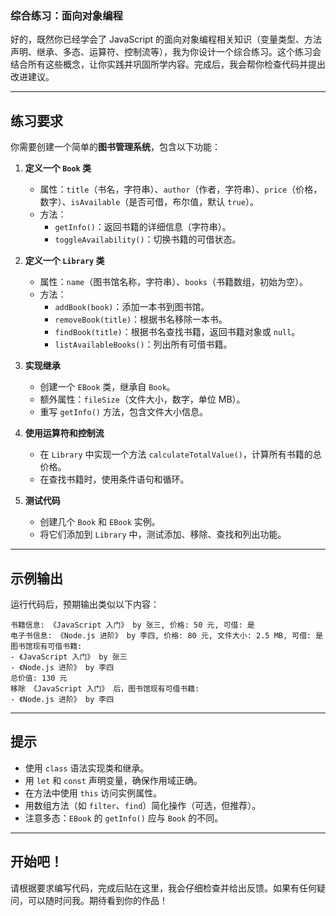 ### 综合练习：面向对象编程

好的，既然你已经学会了 JavaScript 的面向对象编程相关知识（变量类型、方法声明、继承、多态、运算符、控制流等），我为你设计一个综合练习。这个练习会结合所有这些概念，让你实践并巩固所学内容。完成后，我会帮你检查代码并提出改进建议。

---

## **练习要求**

你需要创建一个简单的**图书管理系统**，包含以下功能：

1. **定义一个 `Book` 类**  
   - 属性：`title`（书名，字符串）、`author`（作者，字符串）、`price`（价格，数字）、`isAvailable`（是否可借，布尔值，默认 `true`）。
   - 方法：
     - `getInfo()`：返回书籍的详细信息（字符串）。
     - `toggleAvailability()`：切换书籍的可借状态。

2. **定义一个 `Library` 类**  
   - 属性：`name`（图书馆名称，字符串）、`books`（书籍数组，初始为空）。
   - 方法：
     - `addBook(book)`：添加一本书到图书馆。
     - `removeBook(title)`：根据书名移除一本书。
     - `findBook(title)`：根据书名查找书籍，返回书籍对象或 `null`。
     - `listAvailableBooks()`：列出所有可借书籍。

3. **实现继承**  
   - 创建一个 `EBook` 类，继承自 `Book`。
   - 额外属性：`fileSize`（文件大小，数字，单位 MB）。
   - 重写 `getInfo()` 方法，包含文件大小信息。

4. **使用运算符和控制流**  
   - 在 `Library` 中实现一个方法 `calculateTotalValue()`，计算所有书籍的总价格。
   - 在查找书籍时，使用条件语句和循环。

5. **测试代码**  
   - 创建几个 `Book` 和 `EBook` 实例。
   - 将它们添加到 `Library` 中，测试添加、移除、查找和列出功能。

---

## **示例输出**
运行代码后，预期输出类似以下内容：
```
书籍信息: 《JavaScript 入门》 by 张三, 价格: 50 元, 可借: 是
电子书信息: 《Node.js 进阶》 by 李四, 价格: 80 元, 文件大小: 2.5 MB, 可借: 是
图书馆现有可借书籍:
- 《JavaScript 入门》 by 张三
- 《Node.js 进阶》 by 李四
总价值: 130 元
移除 《JavaScript 入门》 后，图书馆现有可借书籍:
- 《Node.js 进阶》 by 李四
```

---

## **提示**
- 使用 `class` 语法实现类和继承。
- 用 `let` 和 `const` 声明变量，确保作用域正确。
- 在方法中使用 `this` 访问实例属性。
- 用数组方法（如 `filter`、`find`）简化操作（可选，但推荐）。
- 注意多态：`EBook` 的 `getInfo()` 应与 `Book` 的不同。

---

## **开始吧！**
请根据要求编写代码，完成后贴在这里，我会仔细检查并给出反馈。如果有任何疑问，可以随时问我。期待看到你的作品！